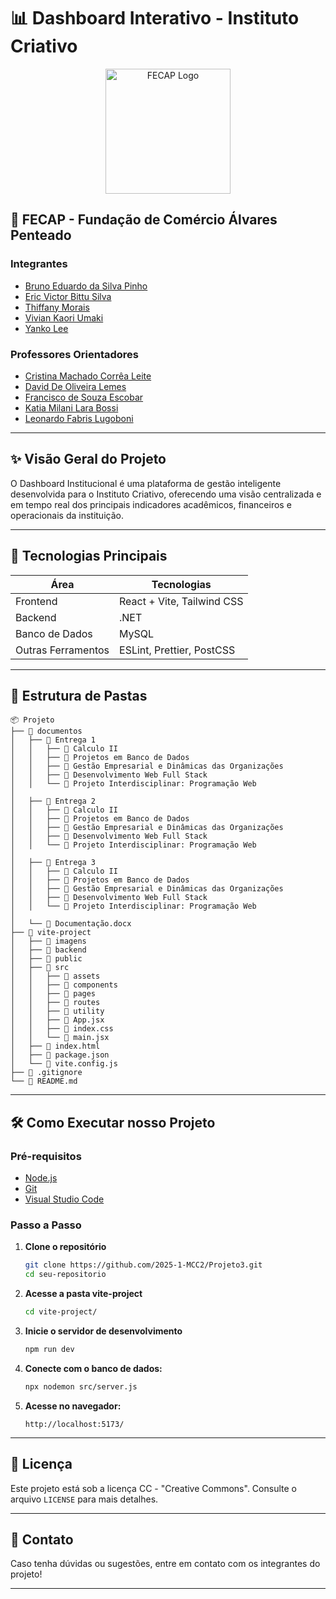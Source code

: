 # 📊 Dashboard Interativo - Instituto Criativo

<p align="center">
  <img src="https://camo.githubusercontent.com/f792fb9773905cab093295f28e2251e854dec3210920fb641c8acaab068f701c/68747470733a2f2f656e637279707465642d74626e302e677374617469632e636f6d2f696d616765733f713d74626e3a414e6439476352685a5072526138394b6d61305a5a6f67786d3070692d74436e5f544c4b65484756787977702d4c584146475233423144506f75414a5948674b5a4756305854456634414526757371703d434155" alt="FECAP Logo" width="200">
</p>

## 🌟 FECAP - Fundação de Comércio Álvares Penteado

### Integrantes
- <a href="https://www.linkedin.com/in/bruno-eduardo-4b10b012a/">Bruno Eduardo da Silva Pinho</a>
- <a href="https://www.linkedin.com/in/eric-victor-bittu-silva-014a5b2b5/">Eric Victor Bittu Silva</a>
- <a href="https://www.linkedin.com/in/thiffany-morais/">Thiffany Morais</a>
- <a href="https://www.linkedin.com/in/vivian-umaki-994686339/">Vivian Kaori Umaki</a>
- <a href="https://www.linkedin.com/in/yanko-lee-b3851a317/">Yanko Lee</a>

### Professores Orientadores  
- <a href="https://www.linkedin.com/in/cristina-machado-corr%C3%AAa-leite-630309160/">Cristina Machado Corrêa Leite</a> 
- <a href="https://www.linkedin.com/in/dolemes/">David De Oliveira Lemes</a> 
- <a href="https://www.linkedin.com/in/francisco-escobar/">Francisco de Souza Escobar</a> 
- <a href="https://www.linkedin.com/in/katia-bossi/">Katia Milani Lara Bossi</a> 
- <a href="https://www.linkedin.com/in/leonardo-fabris-lugoboni-a3369416/">Leonardo Fabris Lugoboni</a>

---

## ✨ Visão Geral do Projeto

O Dashboard Institucional é uma plataforma de gestão inteligente desenvolvida para o Instituto Criativo, oferecendo uma visão centralizada e em tempo real dos principais indicadores acadêmicos, financeiros e operacionais da instituição.

---

## 🚀 Tecnologias Principais

| Área               | Tecnologias                    |
|--------------------|--------------------------------|
| Frontend           | React + Vite, Tailwind CSS     |
| Backend            | .NET                           |
| Banco de Dados     | MySQL                          |
| Outras Ferramentos | ESLint, Prettier, PostCSS      |

---

## 📂 Estrutura de Pastas
```
📦 Projeto
├── 📂 documentos  
│   ├── 📂 Entrega 1  
│   │   ├── 📂 Calculo II  
│   │   ├── 📂 Projetos em Banco de Dados  
│   │   ├── 📂 Gestão Empresarial e Dinâmicas das Organizações  
│   │   ├── 📂 Desenvolvimento Web Full Stack  
│   │   └── 📂 Projeto Interdisciplinar: Programação Web  
│  
│   ├── 📂 Entrega 2  
│   │   ├── 📂 Calculo II  
│   │   ├── 📂 Projetos em Banco de Dados  
│   │   ├── 📂 Gestão Empresarial e Dinâmicas das Organizações  
│   │   ├── 📂 Desenvolvimento Web Full Stack  
│   │   └── 📂 Projeto Interdisciplinar: Programação Web  
│  
│   ├── 📂 Entrega 3  
│   │   ├── 📂 Calculo II  
│   │   ├── 📂 Projetos em Banco de Dados  
│   │   ├── 📂 Gestão Empresarial e Dinâmicas das Organizações  
│   │   ├── 📂 Desenvolvimento Web Full Stack  
│   │   └── 📂 Projeto Interdisciplinar: Programação Web  
│  
│   └── 📄 Documentação.docx  
├── 📂 vite-project
│   ├── 📂 imagens 
│   ├── 📂 backend          
│   ├── 📂 public          
│   ├── 📂 src              
│   │   ├── 📂 assets      
│   │   ├── 📂 components  
│   │   ├── 📂 pages      
│   │   ├── 📂 routes     
│   │   ├── 📂 utility     
│   │   ├── 📄 App.jsx      
│   │   ├── 📄 index.css    
│   │   └── 📄 main.jsx     
│   ├── 📄 index.html            
│   ├── 📄 package.json             
│   └── 📄 vite.config.js  
├── 📄 .gitignore 
└── 📄 README.md        
```

---

## 🛠️ Como Executar nosso Projeto

### Pré-requisitos
- [Node.js](https://nodejs.org/)
- [Git](https://git-scm.com/)
- [Visual Studio Code](https://code.visualstudio.com/)

### Passo a Passo

1. **Clone o repositório**
   ```sh
   git clone https://github.com/2025-1-MCC2/Projeto3.git
   cd seu-repositorio
   ```

2. **Acesse a pasta vite-project**
   ```sh
   cd vite-project/
   ```

3. **Inicie o servidor de desenvolvimento**
   ```sh
   npm run dev
   ```

4. **Conecte com o banco de dados:**
   ```sh
   npx nodemon src/server.js
   ```

5. **Acesse no navegador:**
   ```
   http://localhost:5173/
   ```

---

## 📜 Licença

Este projeto está sob a licença CC - "Creative Commons". Consulte o arquivo `LICENSE` para mais detalhes.

---

## 📌 Contato

Caso tenha dúvidas ou sugestões, entre em contato com os integrantes do projeto!

---